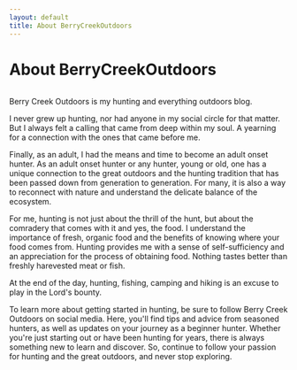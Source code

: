 ```yaml
---
layout: default
title: About BerryCreekOutdoors
---
```


<div class="post">
	<h1 class="pageTitle">About BerryCreekOutdoors</h1>
	<img src="{{ '/assets/img/berrycreekoutdoors-sandhillcrane-2021-main.jpg' }}" alt="">
	<p class="intro">
		Berry Creek Outdoors is my hunting and everything outdoors blog.
	</p>
	<p>
		I never grew up hunting, nor had anyone in my social circle for that matter. But I always felt a calling that came from deep within my soul. A yearning for a connection with the ones that came before me.
	</p>
	<p>
		Finally, as an adult, I had the means and time to become an adult onset hunter. As an adult onset hunter or any hunter, young or old, one has a unique connection to the great outdoors and the hunting tradition that has been passed down from generation to generation. For many, it is also a way to reconnect with nature and understand the delicate balance of the ecosystem.
	</p>
	<p>
		For me, hunting is not just about the thrill of the hunt, but about the comradery that comes with it and yes, the food. I understand the importance of fresh, organic food and the benefits of knowing where your food comes from. Hunting provides me with a sense of self-sufficiency and an appreciation for the process of obtaining food. Nothing tastes better than freshly harevested meat or fish. 
	</p>
	<p>
		At the end of the day, hunting, fishing, camping and hiking is an excuse to play in the Lord's bounty. 
	</p>
	<p>
		To learn more about getting started in hunting, be sure to follow Berry Creek Outdoors on social media. Here, you'll find tips and advice from seasoned hunters, as well as updates on your journey as a beginner hunter. Whether you're just starting out or have been hunting for years, there is always something new to learn and discover. So, continue to follow your passion for hunting and the great outdoors, and never stop exploring.
	</p>
</div>
